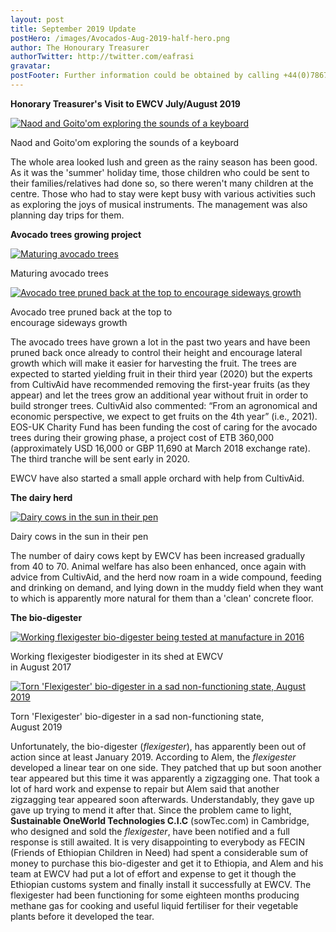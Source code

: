```yaml
---
layout: post
title: September 2019 Update
postHero: /images/Avocados-Aug-2019-half-hero.png
author: The Honourary Treasurer
authorTwitter: http://twitter.com/eafrasi
gravatar: 
postFooter: Further information could be obtained by calling +44(0)7867 727445 or at <a href="mailto:eosukcharityfund@gmail.com">eosukcharityfund@gmail.com</a>
---
```


**Honorary Treasurer's Visit to EWCV July/August 2019**

<div class="bordered pull-left tiny">
	<a href="{{ base }}/images/Naod-and-Goitoom.png">
	  <img src="{{ base }}/images/Naod-and-Goitoom-small.png" alt="Naod and Goito'om exploring the sounds of a keyboard"
	  class="img-responsive center-block" />
  </a>
	<div class="caption text-center">
		<p>
			Naod and Goito'om exploring the sounds of a keyboard
		</p>
	</div>
</div>

The whole area looked lush and green as the rainy season has been good. As it was the 'summer' holiday time, those children who could be sent to their families/relatives had done so, so there weren't many children at the centre. Those who had to stay were kept busy with various activities such as exploring the joys of musical instruments. The management was also planning day trips for them.

**Avocado trees growing project**

<div class="bordered pull-left tiny">
  <a href="{{ base }}/images/Avocados-Aug-2019.png">
    <img src="{{ base }}/images/Avocados-Aug-2019-small.png" alt="Maturing avocado trees"
    class="img-responsive center-block" />
  </a>
  <div class="caption text-center">
    <p>
      Maturing avocado trees
    </p>
  </div>
</div>

<div class="bordered pull-right tiny">
  <a href="{{ base }}/images/Avocado-prunes.png">
    <img src="{{ base }}/images/Avocado-pruned-small.png" alt="Avocado tree pruned back at the top to encourage sideways growth"
    class="img-responsive center-block" />
  </a>
  <div class="caption text-center">
    <p>
      Avocado tree pruned back at the top to<br/>encourage sideways growth
    </p>
  </div>
</div>

The avocado trees have grown a lot in the past two years and have been pruned back once already to control their height and encourage lateral growth which will make it easier for harvesting the fruit. The trees are expected to started yielding fruit in their third year (2020) but the experts from CultivAid have recommended removing the first-year fruits (as they appear) and let the trees grow an additional year without fruit in order to build stronger trees. CultivAid also commented: “From an agronomical and economic perspective, we expect to get fruits on the 4th year” (i.e., 2021). EOS-UK Charity Fund has been funding the cost of caring for the avocado trees during their growing phase, a project cost of ETB 360,000 (approximately USD 16,000 or GBP 11,690 at March 2018 exchange rate). The third tranche will be sent early in 2020.

EWCV have also started a small apple orchard with help from CultivAid. 

**The dairy herd**

<div class="bordered pull-right tiny">
  <a href="{{ base }}/images/Dairy-cows.png">
    <img src="{{ base }}/images/Dairy-cows-small.png" alt="Dairy cows in the sun in their pen"
    class="img-responsive center-block" />
  </a>
  <div class="caption text-center">
    <p>
      Dairy cows in the sun in their pen
    </p>
  </div>
</div>

The number of dairy cows kept by EWCV has been increased gradually from 40 to 70. Animal welfare has also been enhanced, once again with advice from CultivAid, and the herd now roam in a wide compound, feeding and drinking on demand, and lying down in the muddy field when they want to which is apparently more natural for them than a 'clean' concrete floor.

**The bio-digester**

<div class="row bordered tiny">
	<div class="col-sm-6 col-md-6 col-lg-6">
		<a href="{{ base }}/images/Oct-2017-Flexidigester-inflated.jpg">
		  <img src="{{ base }}/images/Oct-2017-Flexidigester-new-small.png" alt="Working flexigester bio-digester being tested at manufacture in 2016" class="img-responsive center-block" />
	  </a>
		<div class="caption text-center">
			<p>Working flexigester biodigester in its shed at EWCV<br/> in August 2017</p>
		</div>
	</div>
	<div class="col-sm-6 col-md-6 col-lg-6">
	  <a href="{{ base }}/images/Bio-digester-damaged.png">
		  <img src="{{ base }}/images/Bio-digester-damaged-small.png" alt="Torn 'Flexigester' bio-digester in a sad non-functioning state, August 2019" class="img-responsive center-block" />
		</a>
		<div class="caption text-center">
			<p>Torn 'Flexigester' bio-digester in a sad non-functioning state,<br/> August 2019</p>
		</div>
	</div>
</div>

Unfortunately, the bio-digester (_flexigester_), has apparently been out of action since at least January 2019. According to Alem, the _flexigester_ developed a linear tear on one side. They patched that up but soon another tear appeared but this time it was apparently a zigzagging one. That took a lot of hard work and expense to repair but Alem said that another zigzagging tear appeared soon afterwards.  Understandably, they gave up gave up trying to mend it after that. Since the problem came to light, <strong>Sustainable OneWorld Technologies C.I.C</strong> (sowTec.com) in Cambridge, who designed and sold the _flexigester_, have been notified and a full response is still awaited. It is very disappointing to everybody as FECIN (Friends of Ethiopian Children in Need) had spent a considerable sum of money to purchase this bio-digester and get it to Ethiopia, and Alem and his team at EWCV had put a lot of effort and expense to get it though the Ethiopian customs system and finally install it successfully at EWCV. The flexigester had been functioning for some eighteen months producing methane gas for cooking and useful liquid fertiliser for their vegetable plants before it developed the tear.
